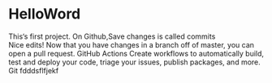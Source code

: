 # HelloWord
This‘s first project.
On Github,Save changes is called commits  
Nice edits! Now that you have changes in a branch off of master, you can open a pull request. 
GitHub Actions
Create workflows to automatically build, test and deploy your code, triage your issues, publish packages, and more.
Git fdddsflfjekf

